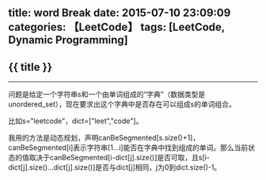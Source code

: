 title: word Break
date: 2015-07-10 23:09:09
categories: 【LeetCode】
tags: [LeetCode, Dynamic Programming]
---
## {{ title }} ##

---

问题是给定一个字符串s和一个由单词组成的“字典”（数据类型是unordered_set），现在要求出这个字典中是否存在可以组成s的单词组合。

比如s="leetcode"，dict=["leet","code"]。

我用的方法是动态规划，声明canBeSegmented[s.size()+1]，canBeSegmented[i]表示字符串[1...i]能否在字典中找到组成的单词。那么当前状态的值取决于canBeSegmented[i-dict[j].size()]是否可取，且s[i-dict[j].size()...dict[j].size()]是否与dict[j]相同，j为0到dict.size()-1。